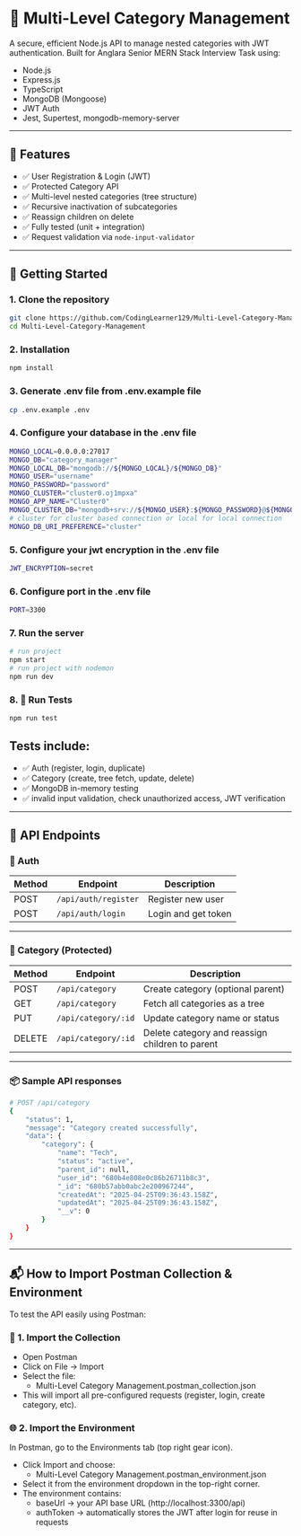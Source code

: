 # 🧩 Multi-Level Category Management

A secure, efficient Node.js API to manage nested categories with JWT authentication. Built for Anglara Senior MERN Stack Interview Task using:

- Node.js
- Express.js
- TypeScript
- MongoDB (Mongoose)
- JWT Auth
- Jest, Supertest, mongodb-memory-server

---

## 🔧 Features

- ✅ User Registration & Login (JWT)
- ✅ Protected Category API
- ✅ Multi-level nested categories (tree structure)
- ✅ Recursive inactivation of subcategories
- ✅ Reassign children on delete
- ✅ Fully tested (unit + integration)
- ✅ Request validation via `node-input-validator`

---

## 🚀 Getting Started

### 1. Clone the repository

```bash
git clone https://github.com/CodingLearner129/Multi-Level-Category-Management.git
cd Multi-Level-Category-Management
```

### 2. Installation

```bash
npm install
```

### 3. Generate .env file from .env.example file

```bash
cp .env.example .env
```

### 4. Configure your database in the .env file

```bash
MONGO_LOCAL=0.0.0.0:27017
MONGO_DB="category_manager"
MONGO_LOCAL_DB="mongodb://${MONGO_LOCAL}/${MONGO_DB}"
MONGO_USER="username"
MONGO_PASSWORD="password"
MONGO_CLUSTER="cluster0.oj1mpxa"
MONGO_APP_NAME="Cluster0"
MONGO_CLUSTER_DB="mongodb+srv://${MONGO_USER}:${MONGO_PASSWORD}@${MONGO_CLUSTER}.mongodb.net/${MONGO_DB}?retryWrites=true&w=majority&appName=${MONGO_APP_NAME}"
# cluster for cluster based connection or local for local connection
MONGO_DB_URI_PREFERENCE="cluster"
```

### 5. Configure your jwt encryption in the .env file

```bash
JWT_ENCRYPTION=secret
```

### 6. Configure port in the .env file

```bash
PORT=3300
```

### 7. Run the server

```bash
# run project
npm start
# run project with nodemon
npm run dev
```

### 8. 🧪 Run Tests

```bash
npm run test
```

## Tests include:

- ✅ Auth (register, login, duplicate)
- ✅ Category (create, tree fetch, update, delete)
- ✅ MongoDB in-memory testing
- ✅ invalid input validation, check unauthorized access, JWT verification

---

## 🔐 API Endpoints

### 🔸 Auth

| Method | Endpoint             | Description           |
|--------|----------------------|------------------------|
| POST   | `/api/auth/register`  | Register new user      |
| POST   | `/api/auth/login`     | Login and get token    |

---

### 🔸 Category (Protected)

| Method | Endpoint              | Description                                       |
|--------|-----------------------|---------------------------------------------------|
| POST   | `/api/category`        | Create category (optional parent)                 |
| GET    | `/api/category`        | Fetch all categories as a tree                    |
| PUT    | `/api/category/:id`    | Update category name or status                    |
| DELETE | `/api/category/:id`    | Delete category and reassign children to parent   |

---

### 📦 Sample API responses

```bash
# POST /api/category
{
    "status": 1,
    "message": "Category created successfully",
    "data": {
        "category": {
            "name": "Tech",
            "status": "active",
            "parent_id": null,
            "user_id": "680b4e808e0c86b26711b8c3",
            "_id": "680b57abb0abc2e200967244",
            "createdAt": "2025-04-25T09:36:43.158Z",
            "updatedAt": "2025-04-25T09:36:43.158Z",
            "__v": 0
        }
    }
}
```

---

## 📬 How to Import Postman Collection & Environment
To test the API easily using Postman:

### 🔁 1. Import the Collection

- Open Postman
- Click on File → Import
- Select the file:
    - Multi-Level Category Management.postman_collection.json
- This will import all pre-configured requests (register, login, create category, etc).

### 🌐 2. Import the Environment
In Postman, go to the Environments tab (top right gear icon).

- Click Import and choose:
    - Multi-Level Category Management.postman_environment.json
- Select it from the environment dropdown in the top-right corner.
- The environment contains:
    - baseUrl → your API base URL (http://localhost:3300/api)
    - authToken → automatically stores the JWT after login for reuse in requests
